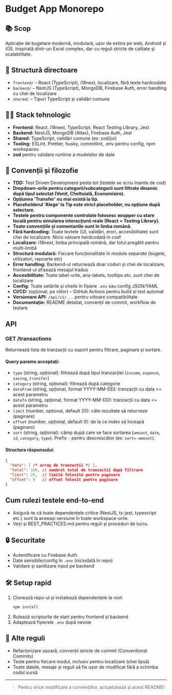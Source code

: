 # Budget App Monorepo

## 📚 Scop
Aplicație de bugetare modernă, modulară, ușor de extins pe web, Android și iOS. Inspirată dintr-un Excel complex, dar cu reguli stricte de calitate și scalabilitate.

## 📁 Structură directoare
- `frontend/` – React (TypeScript), i18next, localizare, fără texte hardcodate
- `backend/` – NestJS (TypeScript), MongoDB, Firebase Auth, error handling cu chei de localizare
- `shared/` – Tipuri TypeScript și validări comune

## 🧑‍💻 Stack tehnologic
- **Frontend:** React, i18next, TypeScript, React Testing Library, Jest
- **Backend:** NestJS, MongoDB (Atlas), Firebase Auth, Jest
- **Shared:** TypeScript, validări comune (ex: zod/joi)
- **Tooling:** ESLint, Prettier, husky, commitlint, .env pentru config, npm workspaces
- **zod** pentru validare runtime a modelelor de date

## 🧩 Convenții și filozofie
- **TDD:** Test Driven Development peste tot (testele se scriu înainte de cod)
- **Dropdown-urile pentru categorii/subcategorii sunt filtrate dinamic după tipul selectat (Venit, Cheltuială, Economisire).**
- **Opțiunea 'Transfer' nu mai există la tip.**
- **Placeholderul 'Alege' la Tip este strict placeholder, nu opțiune după selectare.**
- **Testele pentru componente controlate folosesc wrapper cu stare locală pentru simularea interacțiunii reale (React + Testing Library).**
- **Toate convențiile și comentariile sunt în limba română.**
- **Fără hardcoding:** Toate textele (UI, validări, erori, accesibilitate) sunt chei de localizare. Nicio valoare hardcodată în cod!
- **Localizare:** i18next, limba principală română, dar totul pregătit pentru multi-limbă
- **Structură modulară:** Fiecare funcționalitate în module separate (bugete, utilizatori, rapoarte etc)
- **Error handling:** Backend-ul returnează doar coduri și chei de localizare, frontend-ul afișează mesajul tradus
- **Accesibilitate:** Toate label-urile, aria-labels, tooltips etc. sunt chei de localizare
- **Config:** Toate setările și cheile în fișiere `.env` sau config JSON/YAML
- **CI/CD:** (opțional, pe viitor) – GitHub Actions pentru build și test automat
- **Versionare API:** `/api/v1/...` pentru viitoare compatibilitate
- **Documentație:** README detaliat, convenții de commit, workflow de testare

## API

### GET /transactions

Returnează lista de tranzacții cu suport pentru filtrare, paginare și sortare.

#### Query params acceptați:
- `type` (string, opțional): filtrează după tipul tranzacției (`income`, `expense`, `saving`, `transfer`)
- `category` (string, opțional): filtrează după categorie
- `dateFrom` (string, opțional, format YYYY-MM-DD): tranzacții cu data >= acest parametru
- `dateTo` (string, opțional, format YYYY-MM-DD): tranzacții cu data <= acest parametru
- `limit` (number, opțional, default 20): câte rezultate să returneze (paginare)
- `offset` (number, opțional, default 0): de la ce index să înceapă (paginare)
- `sort` (string, opțional): câmp după care se face sortarea (`amount`, `date`, `id`, `category`, `type`). Prefix `-` pentru descrescător (ex: `sort=-amount`).

#### Structura răspunsului:
```json
{
  "data": [ /* array de tranzacții */ ],
  "total": 100, // numărul total de tranzacții după filtrare
  "limit": 20,  // limită folosită pentru paginare
  "offset": 0   // offset folosit pentru paginare
}
```

## Cum rulezi testele end-to-end

- Asigură-te că toate dependențele critice (NestJS, ts-jest, typescript etc.) sunt la aceeași versiune în toate workspace-urile.
- Vezi și BEST_PRACTICES.md pentru reguli și proceduri de lucru.

## 🔒 Securitate
- Autentificare cu Firebase Auth
- Date sensibile/config în `.env` (niciodată în repo)
- Validare și sanitizare input pe backend

## 🛠️ Setup rapid
1. Clonează repo-ul și instalează dependențele la root:
   ```bash
   npm install
   ```
2. Rulează scripturile de start pentru frontend și backend
3. Adaptează fișierele `.env` după nevoie

## 📝 Alte reguli
- Refactorizare ușoară, convenții stricte de commit (Conventional Commits)
- Teste pentru fiecare modul, inclusiv pentru localizare (chei lipsă)
- Toate datele, mesaje și reguli să fie ușor de modificat fără a schimba codul sursă

---

> Pentru orice modificare a convențiilor, actualizează și acest README!

